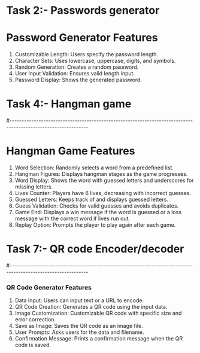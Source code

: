 # Task 2:-  Passwords generator

# Password Generator Features

1. Customizable Length: Users specify the password length.
2. Character Sets: Uses lowercase, uppercase, digits, and symbols.
3. Random Generation: Creates a random password.
4. User Input Validation: Ensures valid length input.
5. Password Display: Shows the generated password.

# Task 4:-  Hangman game
#--------------------------------------------------------------------------------------------------------------
# Hangman Game Features

1. Word Selection: Randomly selects a word from a predefined list.
2. Hangman Figures: Displays hangman stages as the game progresses.
3. Word Display: Shows the word with guessed letters and underscores for missing letters.
4. Lives Counter: Players have 6 lives, decreasing with incorrect guesses.
5. Guessed Letters: Keeps track of and displays guessed letters.
6. Guess Validation: Checks for valid guesses and avoids duplicates.
7. Game End: Displays a win message if the word is guessed or a loss message with the correct word if lives run out.
8. Replay Option: Prompts the player to play again after each game.

# Task 7:-  QR code Encoder/decoder
#--------------------------------------------------------------------------------------------------------------
### QR Code Generator Features

1. Data Input: Users can input text or a URL to encode.
2. QR Code Creation: Generates a QR code using the input data.
3. Image Customization: Customizable QR code with specific size and error correction.
4. Save as Image: Saves the QR code as an image file.
5. User Prompts: Asks users for the data and filename.
6. Confirmation Message: Prints a confirmation message when the QR code is saved.





